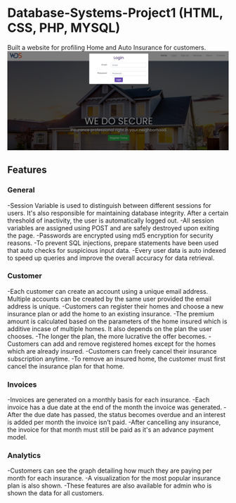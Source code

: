 # Database-Systems-Project1 (HTML, CSS, PHP, MYSQL)

Built a website for profiling Home and Auto Insurance for customers.
![Img](https://github.com/ghost-60/Database-Systems-Project1/blob/master/img_git/fp.png "Frot page")
## Features

### General
-Session Variable is used to distinguish between different sessions for users. It's also responsible for maintaining database integrity. After a certain threshold of inactivity, the user is automatically logged out.
-All session variables are assigned using POST and are safely destroyed upon exiting the page.
-Passwords are encrypted using md5 encryption for security reasons.
-To prevent SQL injections, prepare statements have been used that auto checks for suspicious input data.
-Every user data is auto indexed to speed up queries and improve the overall accuracy for data retrieval.

### Customer
-Each customer can create an account using a unique email address. Multiple accounts can be created by the same user provided the email address is unique.
-Customers can register their homes and choose a new insurance plan or add the home to an existing insurance.
-The premium amount is calculated based on the parameters of the home insured which is additive incase of multiple homes. It also depends on the plan the user chooses.
-The longer the plan, the more lucrative the offer becomes.
-Customers can add and remove registered homes except for the homes which are already insured.
-Customers can freely cancel their insurance subscription anytime.
-To remove an insured home, the customer must first cancel the insurance plan for that home. 

### Invoices
-Invoices are generated on a monthly basis for each insurance. 
-Each invoice has a due date at the end of the month the invoice was generated. 
-After the due date has passed, the status becomes overdue and an interest is added per  month the invoice isn’t paid.
-After cancelling any insurance, the invoice for that month must still be paid as it's an advance payment model.

### Analytics
-Customers can see the graph detailing how much they are paying per month for each insurance. 
-A visualization for the most popular insurance plan is also shown.
-These features are also available for admin who is shown the data for all customers.


